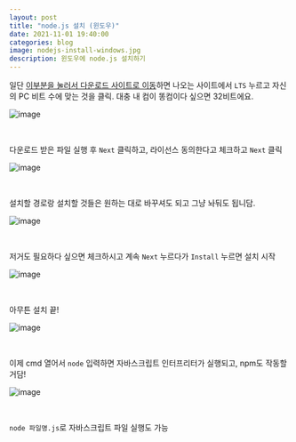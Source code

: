 ```yaml
---
layout: post
title: "node.js 설치 (윈도우)"
date: 2021-11-01 19:40:00
categories: blog
image: nodejs-install-windows.jpg
description: 윈도우에 node.js 설치하기
---
```


일단 [이부분을 눌러서 다운로드 사이트로 이동](https://nodejs.org/ko/download/)하면 나오는 사이트에서 `LTS` 누르고 자신의 PC 비트 수에 맞는 것을 클릭. 대충 내 컴이 똥컴이다 싶으면 32비트에요.

![image](https://darktornado.github.io/blog/assets/images/nodejs-install-windows/0.jpg)

<br>

다운로드 받은 파일 실행 후 `Next` 클릭하고, 라이선스 동의한다고 체크하고 `Next` 클릭

![image](https://darktornado.github.io/blog/assets/images/nodejs-install-windows/1.jpg)

<br>

설치할 경로랑 설치할 것들은 원하는 대로 바꾸셔도 되고 그냥 놔둬도 됩니담.

![image](https://darktornado.github.io/blog/assets/images/nodejs-install-windows/2.jpg)

<br>

저거도 필요하다 싶으면 체크하시고 계속 `Next` 누르다가 `Install` 누르면 설치 시작

![image](https://darktornado.github.io/blog/assets/images/nodejs-install-windows/3.jpg)

<br>

아무튼 설치 끝!

![image](https://darktornado.github.io/blog/assets/images/nodejs-install-windows/4.jpg)

<br>

이제 cmd 열어서 `node` 입력하면 자바스크립트 인터프리터가 실행되고, npm도 작동할거담!

![image](https://darktornado.github.io/blog/assets/images/nodejs-install-windows/5.jpg)

<br>

`node 파일명.js`로 자바스크립트 파일 실행도 가능
